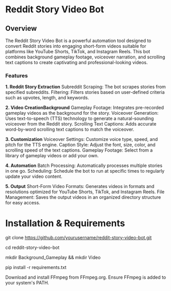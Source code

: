 # Reddit Story Video Bot

## Overview
The Reddit Story Video Bot is a powerful automation tool designed to convert Reddit stories into engaging short-form videos suitable for platforms like YouTube Shorts, TikTok, and Instagram Reels. This bot combines background gameplay footage, voiceover narration, and scrolling text captions to create captivating and professional-looking videos.

### Features

**1. Reddit Story Extraction**
  Subreddit Scraping: The bot scrapes stories from specified subreddits.
  Filtering: Filters stories based on user-defined criteria such as upvotes, length, and keywords.

**2. Video CreationBackground**
  Gameplay Footage: Integrates pre-recorded gameplay videos as the background for the story.
  Voiceover Generation: Uses text-to-speech (TTS) technology to generate a natural-sounding voiceover from the Reddit story.
  Scrolling Text Captions: Adds accurate word-by-word scrolling text captions to match the voiceover.

**3. Customization**
  Voiceover Settings: Customize voice type, speed, and pitch for the TTS engine.
  Caption Style: Adjust the font, size, color, and scrolling speed of the text captions.
  Gameplay Footage: Select from a library of gameplay videos or add your own.

**4. Automation**
  Batch Processing: Automatically processes multiple stories in one go.
  Scheduling: Schedule the bot to run at specific times to regularly update your video content.

**5. Output**
  Short-Form Video Formats: Generates videos in formats and resolutions optimized for YouTube Shorts, TikTok, and Instagram Reels.
  File Management: Saves the output videos in an organized directory structure for easy access.

# Installation & Requirements 

git clone https://github.com/yourusername/reddit-story-video-bot.git

cd reddit-story-video-bot

mkdir Background_Gameplay && mkdir Video

pip install -r requirements.txt

Download and install FFmpeg from FFmpeg.org. Ensure FFmpeg is added to your system's PATH.

